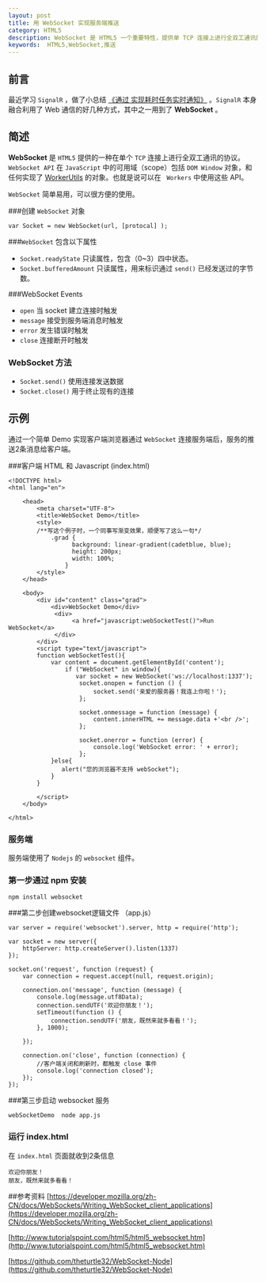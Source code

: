 ```yaml
---
layout: post
title: 用 WebSocket 实现服务端推送
category: HTML5
description: WebSocket 是 HTML5 一个重要特性，提供单 TCP 连接上进行全双工通讯的协议。本文用 WebSocket 实现一个简单推送。
keywords:  HTML5,WebSocket,推送
--- 
```


## 前言
最近学习 `SignalR` ，做了小总结 
[《通过  实现耗时任务实时通知》](http://haifengwang.github.io/blog/net/2015/07/15/a-net-SignalR_Real-time-Notifications.html) 。`SignalR` 本身融合利用了 Web 通信的好几种方式，其中之一用到了 **WebSocket** 。

## 简述
**WebSocket** 是 `HTML5` 提供的一种在单个 `TCP` 连接上进行全双工通讯的协议。`WebSocket API` 在 `JavaScript` 中的可用域（scope）包括 `DOM Window` 对象，和任何实现了 [WorkerUtils](https://developer.mozilla.org/zh-CN/docs/Web/API/WorkerUtils) 的对象。也就是说可以在 ` Workers` 中使用这些 API。

`WebSocket` 简单易用，可以很方便的使用。

###创建 `WebSocket` 对象

```
var Socket = new WebSocket(url, [protocal] );
```

###`WebSocket` 包含以下属性

+ `Socket.readyState` 只读属性，包含（0~3）四中状态。
+ `Socket.bufferedAmount` 只读属性，用来标识通过 `send()` 已经发送过的字节数。

###WebSocket Events

+ `open` 当 socket 建立连接时触发
+ `message` 接受到服务端消息时触发
+ `error` 发生错误时触发
+ `close` 连接断开时触发

### WebSocket 方法
+ `Socket.send()` 使用连接发送数据
+ `Socket.close()` 用于终止现有的连接

## 示例
通过一个简单 Demo 实现客户端浏览器通过 `WebSocket` 连接服务端后，服务的推送2条消息给客户端。

###客户端 HTML 和 Javascript (index.html)

```
<!DOCTYPE html>
<html lang="en">
    
    <head>
        <meta charset="UTF-8">
        <title>WebSocket Demo</title>
        <style>
        /**写这个例子时，一个同事写渐变效果，顺便写了这么一句*/
            .grad {
                  background: linear-gradient(cadetblue, blue); 
                  height: 200px;
                  width: 100%;
                }
        </style>
    </head>
    
    <body>
        <div id="content" class="grad">
            <div>WebSocket Demo</div>
             <div>
                  <a href="javascript:webSocketTest()">Run WebSocket</a>
             </div>
        </div>
        <script type="text/javascript">
        function webSocketTest(){
            var content = document.getElementById('content');
                if ("WebSocket" in window){
                   var socket = new WebSocket('ws://localhost:1337');
                    socket.onopen = function () {
                        socket.send('亲爱的服务器！我连上你啦！');
                    };
                
                    socket.onmessage = function (message) {
                        content.innerHTML += message.data +'<br />';
                    };
                
                    socket.onerror = function (error) {
                        console.log('WebSocket error: ' + error);
                    }; 
            }else{
               alert("您的浏览器不支持 webSocket");
            }
        }
            
        </script>
    </body>

</html>
```

### 服务端
服务端使用了 `Nodejs` 的 `websocket` 组件。

### 第一步通过 npm 安装
```
npm install websocket
```

###第二步创建websocket逻辑文件 （app.js）

```
var server = require('websocket').server, http = require('http');

var socket = new server({
    httpServer: http.createServer().listen(1337)
});

socket.on('request', function (request) {
	var connection = request.accept(null, request.origin);

	connection.on('message', function (message) {
		console.log(message.utf8Data);
		connection.sendUTF('欢迎你朋友！');
		setTimeout(function () {
			connection.sendUTF('朋友，既然来就多看看！');
		}, 1000);
		
	});

	connection.on('close', function (connection) {
		//客户端关闭和刷新时，都触发 close 事件
		console.log('connection closed');
	});
}); 

```

###第三步启动 websocket 服务
```
webSocketDemo  node app.js
```
### 运行 index.html 
在 `index.html` 页面就收到2条信息

```
欢迎你朋友！
朋友，既然来就多看看！
```

##参考资料
[https://developer.mozilla.org/zh-CN/docs/WebSockets/Writing_WebSocket_client_applications](https://developer.mozilla.org/zh-CN/docs/WebSockets/Writing_WebSocket_client_applications)

[http://www.tutorialspoint.com/html5/html5_websocket.htm](http://www.tutorialspoint.com/html5/html5_websocket.htm)

[https://github.com/theturtle32/WebSocket-Node](https://github.com/theturtle32/WebSocket-Node)
